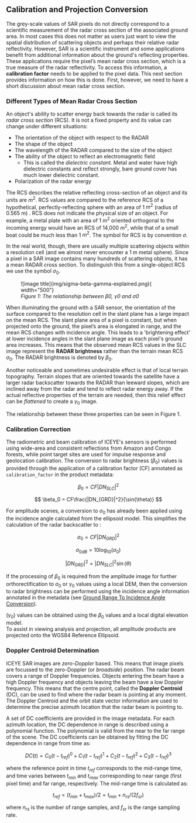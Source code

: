 
## Calibration and Projection Conversion

The grey-scale values of SAR pixels do not directly correspond to a scientific measurement of the radar cross section of the associated ground area. In most cases this does not matter as users just want to view the spatial distribution of scattering objects and perhaps their relative radar reflectivity. However, SAR is a scientific instrument and some applications benefit from additional information about the ground's reflecting properties. These applications require the pixel’s mean radar cross section, which is a true measure of the radar reflectivity. To access this information, a **calibration factor** needs to be applied to the pixel data. This next section provides information on how this is done. First, however, we need to have a short discussion about mean radar cross section.

### Different Types of Mean Radar Cross Section

An object's ability to scatter energy back towards the radar is called its *radar cross section* (RCS). It is not a fixed property and its value can change under different situations:

* The orientation of the object with respect to the RADAR
* The shape of the object
* The wavelength of the RADAR compared to the size of the object
* The ability of the object to reflect an electromagnetic field 
    * This is called the  *dielectric constant*. Metal and water have high dielectric constants and reflect strongly, bare ground cover has much lower dielectric constant.
* Polarization of the radar energy

The RCS describes the relative reflecting cross-section of an object and its units are $m^2$. RCS values are compared to the reference RCS of a hypothetical, perfectly-reflecting sphere with an area of 1 $m^2$ (radius of 0.565 m) . RCS does not indicate the physical size of an object. For example, a metal plate with an area of 1 $m^2$ oriented orthogonal to the incoming energy would have an RCS of 14,000 $m^2$, while that of a small boat could be much less than 1 $m^2$.  The symbol for RCS is by convention $\sigma$.

In the real world, though, there are usually multiple scattering objects within a resolution cell (and we almost never encounter a 1 m metal sphere). Since a pixel in a SAR image contains many hundreds of scattering objects, it has a mean RADAR cross section. To distinguish this from a single-object RCS we use the symbol $\sigma_0$. 

<figure markdown>
![image title](img/sigma-beta-gamma-explained.png){ width="500"}
<figcaption><em>Figure 1: The relationship between β0, γ0 and σ0</em></figcaption>
</figure>

When illuminating the ground with a SAR sensor, the orientation of the surface compared to the resolution cell in the slant plane has a large impact on the mean RCS. The slant plane area of a pixel is constant, but when projected onto the ground, the pixel’s area is elongated in range, and the mean RCS changes with incidence angle. This leads to a 'brightening effect' at lower incidence angles in the slant plane image as each pixel's ground area increases. This means that the observed mean RCS values in the SLC image represent the **RADAR brightness** rather than the terrain mean RCS $\sigma_0$. The RADAR brightness is denoted by $\beta_0$.

Another noticeable and sometimes undesirable effect is that of local terrain topography. Terrain slopes that are oriented towards the satellite have a larger radar backscatter towards the RADAR than leeward slopes, which are inclined away from the radar and tend to reflect radar energy away. If the actual reflective properties of the terrain are needed, then this relief effect can be *flattened* to create a $\gamma_0$ image.

The relationship between these three properties can be seen in Figure 1.

### Calibration Correction

The radiometric and beam calibration of ICEYE's sensors is performed using wide-area and consistent reflections from Amazon and Congo forests, while point target sites are used for impulse response and geolocation calibration. The conversion to radar brightness ($\beta_0$) values is provided through the application of a calibration factor (CF) annotated as `calibration_factor` in the product metadata:

$$ \beta_0 = CF|DN_{SLC}|^2 $$

$$ \beta_0 = CF\frac{|DN_{GRD}|^2}{\sin(\theta)} $$
 
For amplitude scenes, a conversion to $\sigma_0$ has already been applied using the incidence angle calculated from the ellipsoid model. This simplifies the calculation of the radar backscatter to :

$$
\sigma_0 = CF |DN_{GRD}|^2 
$$

$$
\sigma_{0dB} = 10\log_{10}(\sigma_0) 
$$

$$
|DN_{GRD}|^2 = |DN_{SLC}|^2 \sin(\theta)
$$

If the processing of $\beta_0$ is required from the amplitude image for further orthorectification to $\sigma_0$ or $\gamma_0$ values using a local DEM, then the conversion to radar brightness can be performed using the incidence angle information annotated in the metadata (see [Ground Range To Incidence Angle Conversion](../slantToGround#ground-range-to-incidence-angle-conversion)). 

($\gamma_0$) values can be obtained using the $\beta_0$ values and a local digital elevation model.  
To assist in viewing analysis and projection, all amplitude products are projected onto the WGS84 Reference Ellipsoid.

### Doppler Centroid Determination
ICEYE SAR images are *zero-Doppler* based. This means that image pixels are focussed to the zero-Doppler (or *broadside*) position. The  radar beam covers a range of Doppler frequencies. Objects entering the beam have a high Doppler frequency and objects leaving the beam have a low Doppler frequency. This means that the centre point, called the **Doppler Centroid** (DC), can be used to find where the radar beam is pointing at any moment. The Doppler Centroid and the orbit state vector information are used to determine the precise azimuth location that the radar beam is pointing to.

A set of DC coefficients are provided in the image metadata. For each azimuth location, the DC dependence in range is described using a polynomial function. The polynomial is valid from the near to the far range of the scene. The DC coefficients can be obtained by fitting the DC dependence in range from time as:

$$ DC(t)=C_0\left(t-t_{ref}\right)^0+C_1 \left(t-t_{ref}\right)^1+C_2 \left(t-t_{ref}\right)^2+C_3 \left(t-t_{ref}\right)^3$$

where the reference point in time $t_{ref}$ corresponds to the mid-range time, and time varies between $t_{min}$ and $t_{max}$ corresponding to near range (first pixel time) and far range, respectively. 
The mid-range time is calculated as:  

$$ t_{ref}= (t_{min} +t_{max})/2=t_{min}+n_{rs}/(2f_{sr} )$$

where $n_{rs}$ is the number of range samples, and $f_{sr}$ is the range sampling rate.